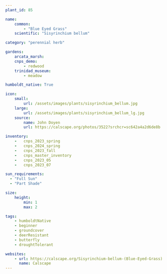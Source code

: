 ```yaml
---
plant_id: 85

name: 
    common: 
        - "Blue Eyed Grass"    
    scientific: "Sisyrinchium bellum"  

category: "perennial herb"

gardens: 
    arcata_marsh:
    cnps_demo:
        - redwood
    trinidad_museum:
        - meadow

humboldt_native: True

icon: 
    small: 
        url: /assets/images/plants/sisyrinchium_bellum.jpg
    large: 
        url: /assets/images/plants/sisyrinchium_bellum_lg.jpg 
    source: 
        name: John Doyen 
        url: https://calscape.org/photos/3522?srchcr=sc642a4a2d6de8b

inventory: 
    -   cnps_2023_spring
    -   cnps_2024_spring
    -   cnps_2023_fall
    -   cnps_master_inventory
    -   cnps_2023_05 
    -   cnps_2023_07 

sun_requirements:
  - "Full Sun"
  - "Part Shade"

size:
    height: 
        min: 1
        max: 2

tags:
    - humboldtNative
    - beginner
    - groundcover
    - deerResistant
    - butterfly
    - droughtTolerant

websites: 
    - url: https://calscape.org/Sisyrinchium-bellum-(Blue-Eyed-Grass) 
      name: Calscape
---
```


